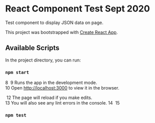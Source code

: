 # React Component Test Sept 2020
 Test component to display JSON data on page. 

This project was bootstrapped with [Create React App](https://github.com/facebook/create-react-app).

## Available Scripts

In the project directory, you can run:

### `npm start`
8
​
9
Runs the app in the development mode.<br />
10
Open [http://localhost:3000](http://localhost:3000) to view it in the browser.

​
12
The page will reload if you make edits.<br />
13
You will also see any lint errors in the console.
14
​
15
### `npm test`

